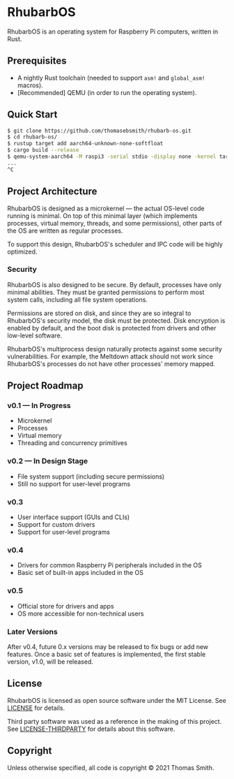 # RhubarbOS
RhubarbOS is an operating system for Raspberry Pi computers, written in Rust.

## Prerequisites
- A nightly Rust toolchain (needed to support `asm!` and `global_asm!` macros).
- [Recommended] QEMU (in order to run the operating system).

## Quick Start
```sh
$ git clone https://github.com/thomasebsmith/rhubarb-os.git
$ cd rhubarb-os/
$ rustup target add aarch64-unknown-none-softfloat
$ cargo build --release
$ qemu-system-aarch64 -M raspi3 -serial stdio -display none -kernel target/aarch64-unknown-none-softfloat/release/os
...
^C
```

## Project Architecture
RhubarbOS is designed as a microkernel &mdash; the actual OS-level code running
is minimal. On top of this minimal layer (which implements processes, virtual
memory, threads, and some permissions), other parts of the OS are written as
regular processes.

To support this design, RhubarbOS's scheduler and IPC code will be highly
optimized.

### Security
RhubarbOS is also designed to be secure. By default, processes have only
minimal abilities. They must be granted permissions to perform most system
calls, including all file system operations.

Permissions are stored on disk, and since they are so integral to RhubarbOS's
security model, the disk must be protected. Disk encryption is enabled by
default, and the boot disk is protected from drivers and other low-level
software.

RhubarbOS's multiprocess design naturally protects against some security
vulnerabilities. For example, the Meltdown attack should not work since
RhubarbOS's processes do not have other processes' memory mapped.

## Project Roadmap
### v0.1 &mdash; In Progress
- Microkernel
- Processes
- Virtual memory
- Threading and concurrency primitives

### v0.2 &mdash; In Design Stage
- File system support (including secure permissions)
- Still no support for user-level programs

### v0.3
- User interface support (GUIs and CLIs)
- Support for custom drivers
- Support for user-level programs

### v0.4
- Drivers for common Raspberry Pi peripherals included in the OS
- Basic set of built-in apps included in the OS

### v0.5
- Official store for drivers and apps
- OS more accessible for non-technical users

### Later Versions
After v0.4, future 0.x versions may be released to fix bugs or add new features.
Once a basic set of features is implemented, the first stable version, v1.0,
will be released.

## License
RhubarbOS is licensed as open source software under the MIT License. See
[LICENSE](./LICENSE) for details.

Third party software was used as a reference in the making of this project.
See [LICENSE-THIRDPARTY](./LICENSE-THIRDPARTY) for details about this software.

## Copyright
Unless otherwise specified, all code is copyright &copy; 2021 Thomas Smith.
